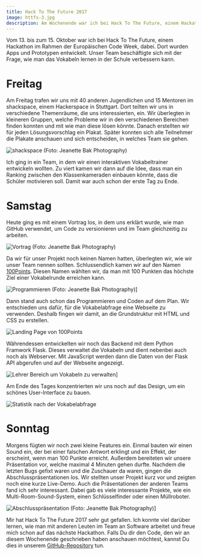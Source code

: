 ```yaml
---
title: Hack To The Future 2017
image: httfs-3.jpg
description: Am Wochenende war ich bei Hack To The Future, einem Hackathon, dabei. Dort entwickelten wir eine Plattform, die Schülern hilft Vokabeln zu lernen.
---
```


Vom 13. bis zum 15. Oktober war ich bei Hack To The Future, einem Hackathon im Rahmen der Europäischen Code Week, dabei. Dort wurden Apps und Prototypen entwickelt. Unser Team beschäftigte sich mit der Frage, wie man das Vokabeln lernen in der Schule verbessern kann.

# Freitag

Am Freitag trafen wir uns mit 40 anderen Jugendlichen und 15 Mentoren im shackspace, einem Hackerspace in Stuttgart. Dort teilten wir uns in verschiedene Themenräume, die uns interessierten, ein. Wir überlegten in kleineren Gruppen, welche Probleme wir in den verschiedenen Bereichen finden konnten und mit wie man diese lösen könnte. Danach erstellten wir für jeden Lösungsvorschlag ein Plakat. Später konnten sich alle Teilnehmer die Plakate anschauen und sich entscheiden, in welches Team sie gehen.

![shackspace (Foto: Jeanette Bak Photography)](httfs-1.jpg)

Ich ging in ein Team, in dem wir einen interaktiven Vokabeltrainer entwickeln wollten. Zu viert kamen wir dann auf die Idee, dass man ein Ranking zwischen den Klassenkameraden einbauen könnte, dass die Schüler motivieren soll. Damit war auch schon der erste Tag zu Ende.

# Samstag

Heute ging es mit einem Vortrag los, in dem uns erklärt wurde, wie man GitHub verwendet, um Code zu versionieren und im Team gleichzeitig zu arbeiten.

![Vortrag (Foto: Jeanette Bak Photography)](httfs-2.jpg)

Da wir für unser Projekt noch keinen Namen hatten, überlegten wir, wie wir unser Team nennen sollten. Schlussendlich kamen wir auf den Namen [100Points](https://github.com/httfs/100Points). Diesen Namen wählten wir, da man mit 100 Punkten das höchste Ziel einer Vokabelrunde erreichen kann.

![Programmieren (Foto: Jeanette Bak Photography)](httfs-3.jpg)]

Dann stand auch schon das Programmieren und Coden auf dem Plan. Wir entschieden uns dafür, für die Vokabelabfrage eine Webseite zu verwenden. Deshalb fingen wir damit, an die Grundstruktur mit HTML und CSS zu erstellen.

![Landing Page von 100Points](landing-page.png)

Währendessen entwickelten wir noch das Backend mit dem Python Framwork Flask. Dieses verwaltet die Vokabeln und dient nebenbei auch noch als Webserver. Mit JavaScript werden dann die Daten von der Flask API abgerufen und auf der Webseite angezeigt.

![Lehrer Bereich um Vokabeln zu verwalten](teacher.png)]

Am Ende des Tages konzentrierten wir uns noch auf das Design, um ein schönes User-Interface zu bauen.

![Statistik nach der Vokabelabfrage](statistics.png)

# Sonntag

Morgens fügten wir noch zwei kleine Features ein. Einmal bauten wir einen Sound ein, der bei einer falschen Antwort erklingt und ein Effekt, der erscheint, wenn man 100 Punkte erreicht. Außerdem bereiteten wir unsere Präsentation vor, welche maximal 4 Minuten gehen durfte. Nachdem die letzten Bugs gefixt waren und die Zuschauer da waren, gingen die Abschlusspräsentationen los. Wir stellten unser Projekt kurz vor und zeigten noch eine kurze Live-Demo. Auch die Präsentationen der anderen Teams fand ich sehr interessant. Dabei gab es viele interessante Projekte, wie ein Multi-Room-Sound-System, einen Schlüsselfinder oder einen Müllroboter.

![Abschlusspräsentation (Foto: Jeanette Bak Photography)](httfs-4.jpg)]

Mir hat Hack To The Future 2017 sehr gut gefallen. Ich konnte viel darüber lernen, wie man mit anderen Leuten im Team an Software arbeitet und freue mich schon auf das nächste Hackathon. Falls Du dir den Code, den wir an diesem Wochenende geschrieben haben anschauen möchtest, kannst Du dies in unserem [GitHub-Repository](https://github.com/httfs/100Points) tun.
